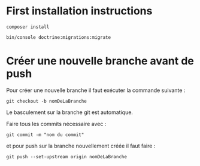 # First installation instructions

`composer install`


`bin/console doctrine:migrations:migrate`

# Créer une nouvelle branche avant de push

Pour créer une nouvelle branche il faut exécuter la commande suivante :

`git checkout -b nomDeLaBranche`

Le basculement sur la branche git est automatique.

Faire tous les commits nécessaire avec :

`git commit -m "nom du commit"`

et pour push sur la branche nouvellement créée il faut faire :

`git push --set-upstream origin nomDeLaBranche`

